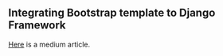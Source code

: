## Integrating Bootstrap template to Django Framework
[Here](https://medium.com/@dichharai/install-postgresql-database-to-django-application-62aeb654bd9f) is a medium article. 
